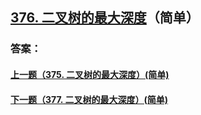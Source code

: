 ## [376. 二叉树的最大深度](https://leetcode-cn.com/problems/merge-two-sorted-lists/)（简单）





### 答案：



#### [上一题（375. 二叉树的最大深度）(简单)](https://github.com/sdwwld/leetCode/blob/master/src/main/java/com/wld/java/leetcode/leetCode0375.md)

#### [下一题（377. 二叉树的最大深度）(简单)](https://github.com/sdwwld/leetCode/blob/master/src/main/java/com/wld/java/leetcode/leetCode0377.md)